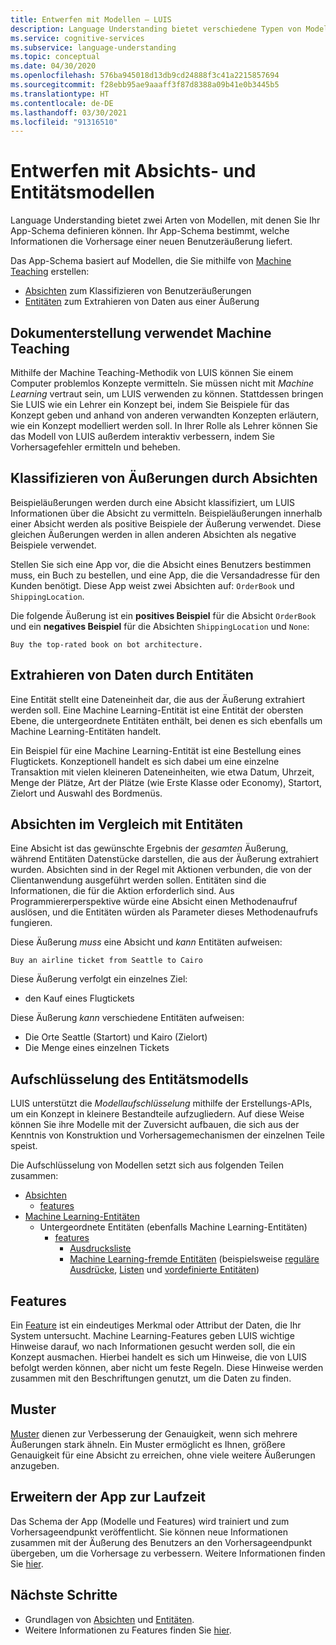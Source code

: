 ```yaml
---
title: Entwerfen mit Modellen – LUIS
description: Language Understanding bietet verschiedene Typen von Modellen. Einige Modelle können auf mehr als eine Weise eingesetzt werden.
ms.service: cognitive-services
ms.subservice: language-understanding
ms.topic: conceptual
ms.date: 04/30/2020
ms.openlocfilehash: 576ba945018d13db9cd24888f3c41a2215857694
ms.sourcegitcommit: f28ebb95ae9aaaff3f87d8388a09b41e0b3445b5
ms.translationtype: HT
ms.contentlocale: de-DE
ms.lasthandoff: 03/30/2021
ms.locfileid: "91316510"
---
```

# <a name="design-with-intent-and-entity-models"></a>Entwerfen mit Absichts- und Entitätsmodellen

Language Understanding bietet zwei Arten von Modellen, mit denen Sie Ihr App-Schema definieren können. Ihr App-Schema bestimmt, welche Informationen die Vorhersage einer neuen Benutzeräußerung liefert.

Das App-Schema basiert auf Modellen, die Sie mithilfe von [Machine Teaching](#authoring-uses-machine-teaching) erstellen:
* [Absichten](#intents-classify-utterances) zum Klassifizieren von Benutzeräußerungen
* [Entitäten](#entities-extract-data) zum Extrahieren von Daten aus einer Äußerung

## <a name="authoring-uses-machine-teaching"></a>Dokumenterstellung verwendet Machine Teaching

Mithilfe der Machine Teaching-Methodik von LUIS können Sie einem Computer problemlos Konzepte vermitteln. Sie müssen nicht mit _Machine Learning_ vertraut sein, um LUIS verwenden zu können. Stattdessen bringen Sie LUIS wie ein Lehrer ein Konzept bei, indem Sie Beispiele für das Konzept geben und anhand von anderen verwandten Konzepten erläutern, wie ein Konzept modelliert werden soll. In Ihrer Rolle als Lehrer können Sie das Modell von LUIS außerdem interaktiv verbessern, indem Sie Vorhersagefehler ermitteln und beheben.

<a name="v3-authoring-model-decomposition"></a>

## <a name="intents-classify-utterances"></a>Klassifizieren von Äußerungen durch Absichten

Beispieläußerungen werden durch eine Absicht klassifiziert, um LUIS Informationen über die Absicht zu vermitteln. Beispieläußerungen innerhalb einer Absicht werden als positive Beispiele der Äußerung verwendet. Diese gleichen Äußerungen werden in allen anderen Absichten als negative Beispiele verwendet.

Stellen Sie sich eine App vor, die die Absicht eines Benutzers bestimmen muss, ein Buch zu bestellen, und eine App, die die Versandadresse für den Kunden benötigt. Diese App weist zwei Absichten auf: `OrderBook` und `ShippingLocation`.

Die folgende Äußerung ist ein **positives Beispiel** für die Absicht `OrderBook` und ein **negatives Beispiel** für die Absichten `ShippingLocation` und `None`:

`Buy the top-rated book on bot architecture.`

## <a name="entities-extract-data"></a>Extrahieren von Daten durch Entitäten

Eine Entität stellt eine Dateneinheit dar, die aus der Äußerung extrahiert werden soll. Eine Machine Learning-Entität ist eine Entität der obersten Ebene, die untergeordnete Entitäten enthält, bei denen es sich ebenfalls um Machine Learning-Entitäten handelt.

Ein Beispiel für eine Machine Learning-Entität ist eine Bestellung eines Flugtickets. Konzeptionell handelt es sich dabei um eine einzelne Transaktion mit vielen kleineren Dateneinheiten, wie etwa Datum, Uhrzeit, Menge der Plätze, Art der Plätze (wie Erste Klasse oder Economy), Startort, Zielort und Auswahl des Bordmenüs.

## <a name="intents-versus-entities"></a>Absichten im Vergleich mit Entitäten

Eine Absicht ist das gewünschte Ergebnis der _gesamten_ Äußerung, während Entitäten Datenstücke darstellen, die aus der Äußerung extrahiert wurden. Absichten sind in der Regel mit Aktionen verbunden, die von der Clientanwendung ausgeführt werden sollen. Entitäten sind die Informationen, die für die Aktion erforderlich sind. Aus Programmiererperspektive würde eine Absicht einen Methodenaufruf auslösen, und die Entitäten würden als Parameter dieses Methodenaufrufs fungieren.

Diese Äußerung _muss_ eine Absicht und _kann_ Entitäten aufweisen:

`Buy an airline ticket from Seattle to Cairo`

Diese Äußerung verfolgt ein einzelnes Ziel:

* den Kauf eines Flugtickets

Diese Äußerung _kann_ verschiedene Entitäten aufweisen:

* Die Orte Seattle (Startort) und Kairo (Zielort)
* Die Menge eines einzelnen Tickets

## <a name="entity-model-decomposition"></a>Aufschlüsselung des Entitätsmodells

LUIS unterstützt die _Modellaufschlüsselung_ mithilfe der Erstellungs-APIs, um ein Konzept in kleinere Bestandteile aufzugliedern. Auf diese Weise können Sie ihre Modelle mit der Zuversicht aufbauen, die sich aus der Kenntnis von Konstruktion und Vorhersagemechanismen der einzelnen Teile speist.

Die Aufschlüsselung von Modellen setzt sich aus folgenden Teilen zusammen:

* [Absichten](#intents-classify-utterances)
    * [features](#features)
* [Machine Learning-Entitäten](reference-entity-machine-learned-entity.md)
    * Untergeordnete Entitäten (ebenfalls Machine Learning-Entitäten)
        * [features](#features)
            * [Ausdrucksliste](luis-concept-feature.md)
            * [Machine Learning-fremde Entitäten](luis-concept-feature.md) (beispielsweise [reguläre Ausdrücke](reference-entity-regular-expression.md), [Listen](reference-entity-list.md) und [vordefinierte Entitäten](luis-reference-prebuilt-entities.md))

<a name="entities-extract-data"></a>
<a name="machine-learned-entities"></a>

## <a name="features"></a>Features

Ein [Feature](luis-concept-feature.md) ist ein eindeutiges Merkmal oder Attribut der Daten, die Ihr System untersucht. Machine Learning-Features geben LUIS wichtige Hinweise darauf, wo nach Informationen gesucht werden soll, die ein Konzept ausmachen. Hierbei handelt es sich um Hinweise, die von LUIS befolgt werden können, aber nicht um feste Regeln. Diese Hinweise werden zusammen mit den Beschriftungen genutzt, um die Daten zu finden.

## <a name="patterns"></a>Muster

[Muster](luis-concept-patterns.md) dienen zur Verbesserung der Genauigkeit, wenn sich mehrere Äußerungen stark ähneln. Ein Muster ermöglicht es Ihnen, größere Genauigkeit für eine Absicht zu erreichen, ohne viele weitere Äußerungen anzugeben.

## <a name="extending-the-app-at-runtime"></a>Erweitern der App zur Laufzeit

Das Schema der App (Modelle und Features) wird trainiert und zum Vorhersageendpunkt veröffentlicht. Sie können neue Informationen zusammen mit der Äußerung des Benutzers an den Vorhersageendpunkt übergeben, um die Vorhersage zu verbessern. Weitere Informationen finden Sie [hier](schema-change-prediction-runtime.md).

## <a name="next-steps"></a>Nächste Schritte

* Grundlagen von [Absichten](luis-concept-intent.md) und [Entitäten](luis-concept-entity-types.md).
* Weitere Informationen zu Features finden Sie [hier](luis-concept-feature.md).